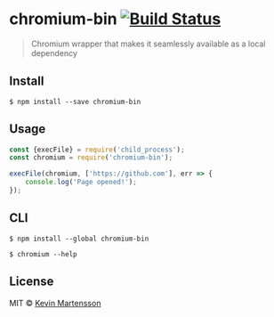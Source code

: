 # chromium-bin [![Build Status](https://travis-ci.org/kevva/chromium-bin.svg?branch=master)](https://travis-ci.org/kevva/chromium-bin)

> Chromium wrapper that makes it seamlessly available as a local dependency


## Install

```
$ npm install --save chromium-bin
```


## Usage

```js
const {execFile} = require('child_process');
const chromium = require('chromium-bin');

execFile(chromium, ['https://github.com'], err => {
	console.log('Page opened!');
});
```


## CLI

```
$ npm install --global chromium-bin
```

```
$ chromium --help
```


## License

MIT © [Kevin Martensson](http://github.com/kevva)
